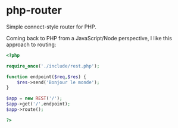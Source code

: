 # php-router
Simple connect-style router for PHP.

Coming back to PHP from a JavaScript/Node perspective, I like this approach to routing:

```php
<?php

require_once('./include/rest.php');

function endpoint($req,$res) {
	$res->send('Bonjour le monde');
}

$app = new REST('/');
$app->get('/',endpoint);
$app->route();

?>
```
